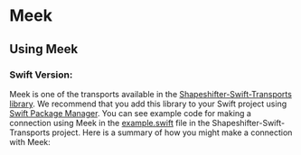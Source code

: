 # Meek

## Using Meek

### Swift Version:

Meek is one of the transports available in the [Shapeshifter-Swift-Transports library](https://github.com/OperatorFoundation/Shapeshifter-Swift-Transports). We recommend that you add this library to your Swift project using [Swift Package Manager](https://swift.org/package-manager/).
You can see example code for making a connection using Meek in the [example.swift](https://github.com/OperatorFoundation/Shapeshifter-Swift-Transports/blob/master/example.swift) file in the Shapeshifter-Swift-Transports project. Here is a summary of how you might make a connection with Meek:
